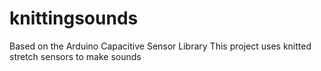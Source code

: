# knittingsounds
Based on the Arduino Capacitive Sensor Library
This project uses knitted stretch sensors to make sounds
